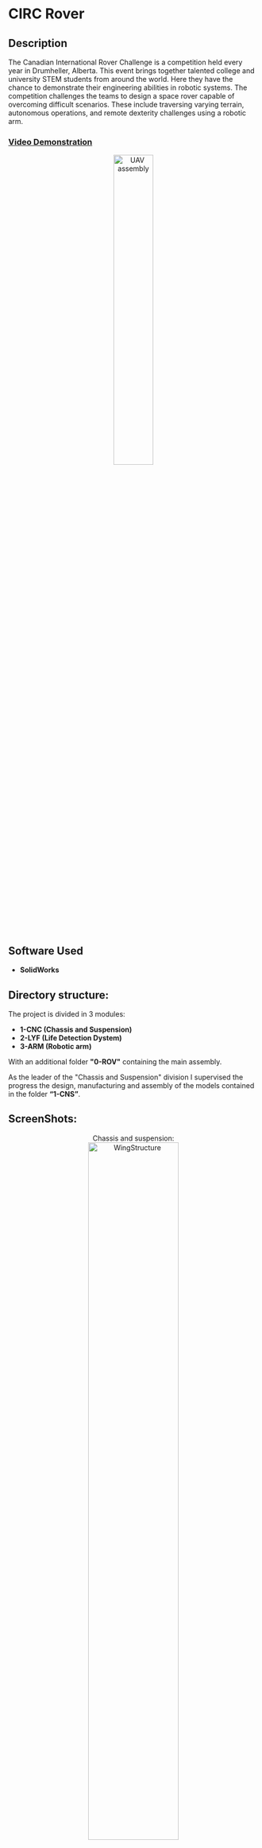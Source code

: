<h1>CIRC Rover</h1>



<h2>Description</h2>
The Canadian International Rover Challenge is a competition held every year in Drumheller, Alberta. This event brings together talented college and university STEM students from around the world. Here they have the chance to demonstrate their engineering abilities in robotic systems. The competition challenges the teams to design a space rover capable of overcoming difficult scenarios. These include traversing varying terrain, autonomous operations, and remote dexterity challenges using a robotic arm.
<br />

 ### [Video Demonstration](https://youtu.be/Zh-UuSO0Gxo?si=WTbHEEzv2XzP8nVz)
<p align="center">
<img src="https://imgur.com/GbPjfdW.png" height="40%" width="40%" alt="UAV assembly"/>
</p>


<h2>Software Used</h2>

- <b>SolidWorks</b> 


<h2>Directory structure:</h2>

The project is divided in 3 modules:  <br/>
- <b>1-CNC (Chassis and Suspension)</b>
- <b>2-LYF (Life Detection Dystem)</b>
- <b>3-ARM (Robotic arm)</b> <br/>

With an additional folder <b>"0-ROV"</b> containing the main assembly.

As the leader of the "Chassis and Suspension" division I supervised the progress the design, manufacturing and assembly of the models contained in the folder <b>“1-CNS”</b>.


<h2>ScreenShots:</h2>

<p align="center">
Chassis and suspension: <br/>
<img src="https://imgur.com/plBOuJ0.png" height="60%" width="60%" alt="WingStructure"/>
<br />
<br />
Wheel assembly:  <br/>
<img src="https://imgur.com/ahRzUUI.png" height="60%" width="60%" alt="Wheel Assembly"/>
<br />
<br />
Aluminium structure: <br/>
<img src="https://imgur.com/t5aNnBc.png" height="80%" width="80%" alt="Aluminium structure"/>
<br />
